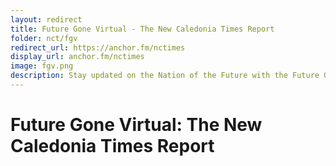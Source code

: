 ```yaml
---
layout: redirect
title: Future Gone Virtual - The New Caledonia Times Report
folder: nct/fgv
redirect_url: https://anchor.fm/nctimes
display_url: anchor.fm/nctimes
image: fgv.png
description: Stay updated on the Nation of the Future with the Future Gone Virtual podcast! Hosted by journalist Alex Snyder, it has all the insider info you expect from New Caledonia's leading news source.
---
```


# Future Gone Virtual: The New Caledonia Times Report
